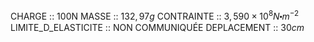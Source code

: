 CHARGE :: 100N
MASSE :: $132,97g$
CONTRAINTE :: $3,590\times 10^{8}N\centerdot m^{-2}$ 
LIMITE_D_ELASTICITE :: NON COMMUNIQUÉE 
DEPLACEMENT :: $30cm$ 